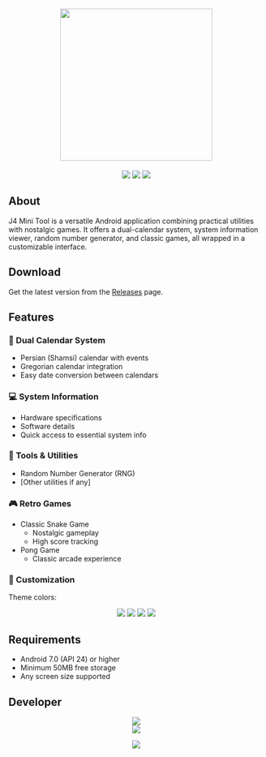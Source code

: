<h1 align="center">
  <img src="https://img.shields.io/badge/J4%20Mini%20Tool-Android-3DDC84?style=for-the-badge&logo=android&logoColor=white" width="300"/>
</h1>

<p align="center">
  <img src="https://img.shields.io/badge/Android-7.0+-3DDC84?style=flat-square&logo=android&logoColor=white" />
  <img src="https://img.shields.io/badge/Version-1.0-blue?style=flat-square" />
  <img src="https://img.shields.io/badge/License-Proprietary-red?style=flat-square" />
</p>

## About
J4 Mini Tool is a versatile Android application combining practical utilities with nostalgic games. It offers a dual-calendar system, system information viewer, random number generator, and classic games, all wrapped in a customizable interface.

## Download
Get the latest version from the [Releases](https://github.com/J4iky/J4-Mini-Tool-Android/releases) page.

## Features

### 📅 Dual Calendar System
- Persian (Shamsi) calendar with events
- Gregorian calendar integration
- Easy date conversion between calendars

### 💻 System Information
- Hardware specifications
- Software details
- Quick access to essential system info

### 🎲 Tools & Utilities
- Random Number Generator (RNG)
- [Other utilities if any]

### 🎮 Retro Games
- Classic Snake Game
  - Nostalgic gameplay
  - High score tracking
- Pong Game
  - Classic arcade experience

### 🎨 Customization
Theme colors:
<p align="center">
  <img src="https://img.shields.io/badge/Theme-Green-success?style=flat-square" />
  <img src="https://img.shields.io/badge/Theme-Red-red?style=flat-square" />
  <img src="https://img.shields.io/badge/Theme-Blue-blue?style=flat-square" />
  <img src="https://img.shields.io/badge/Theme-Yellow-yellow?style=flat-square" />
</p>

## Requirements
- Android 7.0 (API 24) or higher
- Minimum 50MB free storage
- Any screen size supported

## Developer
<p align="center">
  <img src="https://img.shields.io/badge/Developer-Sina%20Pourmasoumi-orange?style=for-the-badge" />
  <br/>
  <img src="https://img.shields.io/badge/Also%20Known%20As-J4iky-gray?style=for-the-badge" />
</p>

<p align="center">
  <img src="https://img.shields.io/badge/Made%20with%20%E2%9D%A4%EF%B8%8F%20in-Iran-red?style=flat-square" />
</p>
